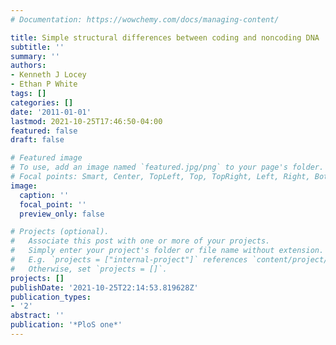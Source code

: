 ```yaml
---
# Documentation: https://wowchemy.com/docs/managing-content/

title: Simple structural differences between coding and noncoding DNA
subtitle: ''
summary: ''
authors:
- Kenneth J Locey
- Ethan P White
tags: []
categories: []
date: '2011-01-01'
lastmod: 2021-10-25T17:46:50-04:00
featured: false
draft: false

# Featured image
# To use, add an image named `featured.jpg/png` to your page's folder.
# Focal points: Smart, Center, TopLeft, Top, TopRight, Left, Right, BottomLeft, Bottom, BottomRight.
image:
  caption: ''
  focal_point: ''
  preview_only: false

# Projects (optional).
#   Associate this post with one or more of your projects.
#   Simply enter your project's folder or file name without extension.
#   E.g. `projects = ["internal-project"]` references `content/project/deep-learning/index.md`.
#   Otherwise, set `projects = []`.
projects: []
publishDate: '2021-10-25T22:14:53.819628Z'
publication_types:
- '2'
abstract: ''
publication: '*PloS one*'
---
```

